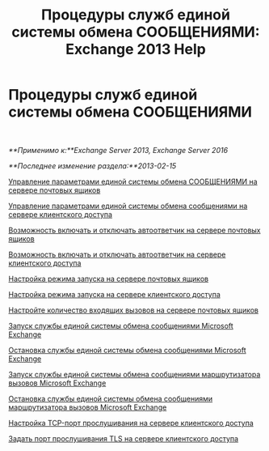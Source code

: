 ﻿---
title: 'Процедуры служб единой системы обмена СООБЩЕНИЯМИ: Exchange 2013 Help'
TOCTitle: Процедуры служб единой системы обмена СООБЩЕНИЯМИ
ms:assetid: 3efa389a-9130-4c02-ab9e-fd4ad5933412
ms:mtpsurl: https://technet.microsoft.com/ru-ru/library/JJ851062(v=EXCHG.150)
ms:contentKeyID: 50556367
ms.date: 05/22/2018
mtps_version: v=EXCHG.150
ms.translationtype: MT
---

# Процедуры служб единой системы обмена СООБЩЕНИЯМИ

 

_**Применимо к:**Exchange Server 2013, Exchange Server 2016_

_**Последнее изменение раздела:**2013-02-15_

[Управление параметрами единой системы обмена СООБЩЕНИЯМИ на сервере почтовых ящиков](manage-um-settings-on-a-mailbox-server-exchange-2013-help.md)

[Управление параметрами единой системы обмена сообщениями на сервере клиентского доступа](manage-um-settings-on-a-client-access-server-exchange-2013-help.md)

[Возможность включать и отключать автоответчик на сервере почтовых ящиков](allow-or-prevent-call-answering-on-a-mailbox-server-exchange-2013-help.md)

[Возможность включать и отключать автоответчик на сервере клиентского доступа](allow-or-prevent-call-answering-on-a-client-access-server-exchange-2013-help.md)

[Настройка режима запуска на сервере почтовых ящиков](configure-the-startup-mode-on-a-mailbox-server-exchange-2013-help.md)

[Настройка режима запуска на сервере клиентского доступа](configure-the-startup-mode-on-a-client-access-server-exchange-2013-help.md)

[Настройте количество входящих вызовов на сервере почтовых ящиков](configure-the-number-of-incoming-calls-on-a-mailbox-server-exchange-2013-help.md)

[Запуск службы единой системы обмена сообщениями Microsoft Exchange](start-the-microsoft-exchange-unified-messaging-service-exchange-2013-help.md)

[Остановка службы единой системы обмена сообщениями Microsoft Exchange](stop-the-microsoft-exchange-unified-messaging-service-exchange-2013-help.md)

[Запуск службы единой системы обмена сообщениями маршрутизатора вызовов Microsoft Exchange](start-the-microsoft-exchange-unified-messaging-call-router-service-exchange-2013-help.md)

[Остановка службы единой системы обмена сообщениями маршрутизатора вызовов Microsoft Exchange](stop-the-microsoft-exchange-unified-messaging-call-router-service-exchange-2013-help.md)

[Настройка TCP-порт прослушивания на сервере клиентского доступа](set-the-tcp-listening-port-on-a-client-access-server-exchange-2013-help.md)

[Задать порт прослушивания TLS на сервере клиентского доступа](set-the-tls-listening-port-on-a-client-access-server-exchange-2013-help.md)

